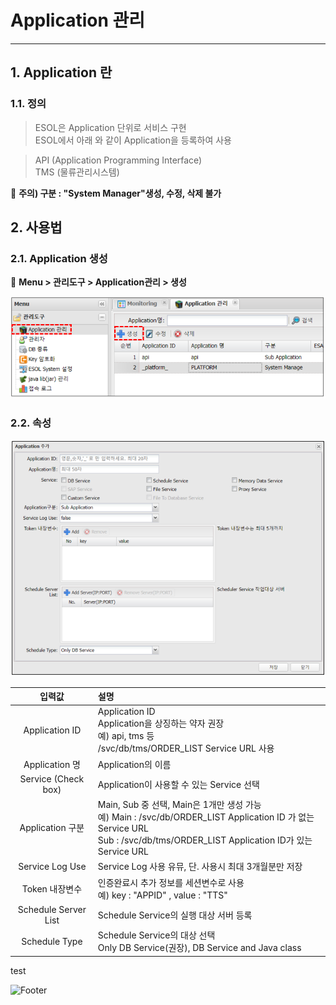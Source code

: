 # Application 관리

---

## 1. Application 란
### 1.1. 정의

>ESOL은 Application 단위로 서비스 구현  
>ESOL에서 아래 와 같이 Application을 등록하여 사용 


>API (Application Programming Interface)  
>TMS (물류관리시스템)

📍 __주의) 구분 : "System Manager"생성, 수정, 삭제 불가__

## 2. 사용법
### 2.1. Application 생성
	
🎈 __Menu > 관리도구 > Application관리 > 생성__

<img src = "./images/01-management-application-02.PNG" width = "600px"> </img>

### 2.2. 속성

<img src = "./images/01-management-application-03.PNG" width = "650px"> </img>  

| 입력값 | 설명 |
|:--:|:--|
| Application ID | Application ID </br> Application을 상징하는 약자 권장<br/>예) api, tms 등 </br> /svc/db/tms/ORDER_LIST Service URL 사용 |
| Application 명 | Application의 이름 |
| Service (Check box) | Application이 사용할 수 있는 Service 선택 |
| Application 구분 | Main, Sub 중 선택, Main은 1개만 생성 가능<br/>예) Main : /svc/db/ORDER_LIST Application ID 가 없는 Service URL<br/>Sub : /svc/db/tms/ORDER_LIST Application ID가 있는 Service URL |
| Service Log Use | Service Log 사용 유뮤, 단. 사용시 최대 3개월분만 저장 |
| Token 내장변수 | 인증완료시 추가 정보를 세션변수로 사용<br/>예) key : "APPID" , value : "TTS" |
| Schedule Server List | Schedule Service의 실행 대상 서버 등록 |
| Schedule Type | Schedule Service의 대상 선택<br/>Only DB Service(권장), DB Service and Java class|



<span style="color=yellow"> test </span>

![Footer](https://capsule-render.vercel.app/api?type=waving&color=auto&height=200&text=&section=footer)
